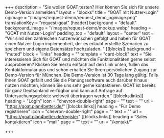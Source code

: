 +++
description = "Sie wollen GOAT testen? Hier können Sie sich für unsere Demo-Version anmelden."
layout = "blocks"
title = "GOAT mit Nutzer-Login"
ogimage = "/images/request-demo/request_demo_ogimage.png"
translationKey = "request-goat"
[header]
background = "default"
background_image = "/images/request-demo/mockup.webp"
heading = "GOAT mit Nutzer-Login"
padding_top = "default"
layout = "center"
text = "Wir sind den zahlreichen Nutzerwünschen gefolgt und haben für GOAT einen Nutzer-Login implementiert, der es erlaubt erstellte Szenarien zu speichern und eigene Datensätze hochzuladen. "
[[blocks]]
background = "muted"
block = "links"
heading = ""
template = "card-block"
text = "Sie interessieren Sich für GOAT und möchten die Funktionalitäten gerne selbst ausprobieren? Klicken Sie hierzu einfach auf den Link unten, füllen das Kontaktformular aus und schon erhalten Sie Ihren persönlichen Zugang zur Demo-Version für München. Die Demo-Version ist 30 Tage lang gültig. Falls Ihnen GOAT gefällt und Sie die Planungssoftware auch darüber hinaus nutzen möchten, können Sie uns sehr gerne kontaktieren. GOAT ist bereits für ganz Deutschland verfügbar und kann auf Anfrage auf Untersuchungsgebiete weltweit übertragen werden."
[[blocks.links]]
heading = "Login"
icon = "chevron-double-right"
page = ""
text = ""
url = "https://goat.plan4better.de/"
[[blocks.links]]
heading = "Für Demo registrieren"
icon = "chevron-double-right"
page = ""
text = ""
url = "https://goat.plan4better.de/register"
[[blocks.links]]
heading = "Sales kontaktieren"
icon = "mail"
page = ""
text = ""
url = "/kontakt/"

+++
